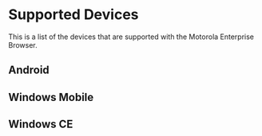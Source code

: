 # Supported Devices
This is a list of the devices that are supported with the Motorola Enterprise Browser.

## Android
<!-- List of android supported devices -->

## Windows Mobile
<!-- List of WM supported devices -->

## Windows CE
<!-- List of WinCE supported devices -->